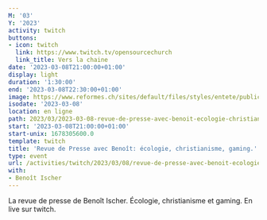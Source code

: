 ```yaml
---
M: '03'
Y: '2023'
activity: twitch
buttons:
- icon: twitch
  link: https://www.twitch.tv/opensourcechurch
  link_title: Vers la chaine
date: '2023-03-08T21:00:00+01:00'
display: light
duration: '1:30:00'
end: '2023-03-08T22:30:00+01:00'
image: https://www.reformes.ch/sites/default/files/styles/entete/public/data/images/comm/257/Beno%C3%AEt%20Ischer.jpg
isodate: '2023-03-08'
location: en ligne
path: 2023/03/2023-03-08-revue-de-presse-avec-benoit-ecologie-christianisme-gaming.md
start: '2023-03-08T21:00:00+01:00'
start-unix: 1678305600.0
template: twitch
title: 'Revue de Presse avec Benoît: écologie, christianisme, gaming.'
type: event
url: /activities/twitch/2023/03/08/revue-de-presse-avec-benoit-ecologie-christianisme-gaming
with:
- Benoît Ischer
---
```

La revue de presse de Benoît Ischer. Écologie, christianisme et gaming. En live sur twitch.